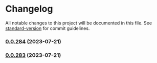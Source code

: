 # Changelog

All notable changes to this project will be documented in this file. See [standard-version](https://github.com/conventional-changelog/standard-version) for commit guidelines.

### [0.0.284](https://github.com/beerent/embtr/compare/v0.0.283...v0.0.284) (2023-07-21)

### [0.0.283](https://github.com/beerent/embtr/compare/v0.0.282...v0.0.283) (2023-07-21)
